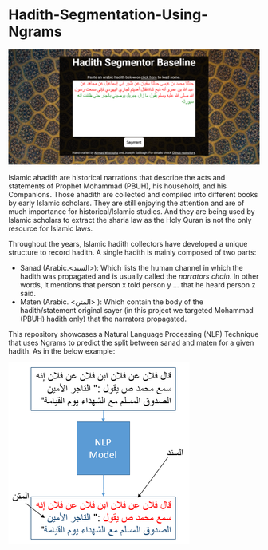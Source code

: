 # Hadith-Segmentation-Using-Ngrams

![image](https://github.com/AhmadM-DL/Hadith-Segmentation-Using-Ngrams/blob/master/Documentation/images/shot.png?raw=true)

Islamic ahadith are historical narrations that describe the acts and statements of Prophet Mohammad (PBUH), his household, and his Companions. Those ahadith are collected and compiled into different books by early Islamic scholars. They are still enjoying the attention and are of much importance for historical/Islamic studies. And they are being used by Islamic scholars to extract the sharia law as the Holy Quran is not the only resource for Islamic laws.

Throughout the years, Islamic hadith collectors have developed a unique structure to record hadith. A single hadith is mainly composed of two parts:

* Sanad (Arabic.\<السند>): Which lists the human channel in which the hadith was propagated and is usually called the _narrators chain_. In other words, it mentions that person x told person y ... that he heard person z said.
* Maten (Arabic. \<المتن> ): Which contain the body of the hadith/statement original sayer (in this project we targeted Mohammad (PBUH) hadith only) that the narrators propagated.

This repository showcases a Natural Language Processing (NLP) Technique that uses Ngrams to predict the split between sanad and maten for a given hadith.
As in the below example:

![image](https://github.com/AhmadM-DL/Hadith-Segmentation-Using-Ngrams/blob/master/Documentation/images/functionality-description.png?raw=true)
